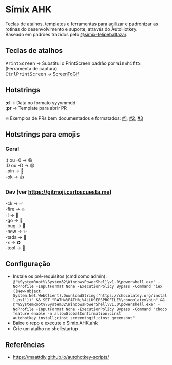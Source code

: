 # Símix AHK

Teclas de atalhos, templates e ferramentas para agilizar e padronizar as rotinas do desenvolvimento e suporte, através do AutoHotkey.  
Baseado em padrões trazidos pelo [@simix-felipebaltazar](https://github.com/simix-felipebaltazar).

## Teclas de atalhos
<kbd>PrintScreen</kbd> → Substitui o PrintScreen padrão por <kbd>Win</kbd><kbd>Shift</kbd><kbd>S</kbd> (Ferramenta de captura)  
<kbd>Ctrl</kbd><kbd>PrintScreen</kbd> → [ScreenToGif](https://www.screentogif.com/)

## Hotstrings
**;d** → Data no formato yyyymmdd  
**;pr** → Template para abrir PR

🔥 Exemplos de PRs bem documentados e formatados: [#1](https://github.com/simixsistemas/SuperMidia/pull/159), [#2](https://github.com/simixsistemas/SuperMidia.Cloud/pull/108), [#3](https://github.com/simixsistemas/SuperMidia.Web/pull/99)

## Hotstrings para emojis

### Geral
:) ou -0 → 😃  
:D ou -D → 😄  
-pin → 📌  
-ok → 👍  

### Dev (ver https://gitmoji.carloscuesta.me)
-ck → ✅  
-fire → 🔥  
-! → 🚨  
-go → 🚀  
-bug → 🐛  
-new → ✨  
-tada → 🎉  
-x → ♻️  
-tool → 🔧  

## Configuração

* Instale os pré-requisitos (cmd como admin):
`@"%SystemRoot%\System32\WindowsPowerShell\v1.0\powershell.exe" -NoProfile -InputFormat None -ExecutionPolicy Bypass -Command "iex ((New-Object System.Net.WebClient).DownloadString('https://chocolatey.org/install.ps1'))" && SET "PATH=%PATH%;%ALLUSERSPROFILE%\chocolatey\bin" && @"%SystemRoot%\System32\WindowsPowerShell\v1.0\powershell.exe" -NoProfile -InputFormat None -ExecutionPolicy Bypass -Command "choco feature enable -n allowGlobalConfirmation;cinst autohotkey.install;cinst screentogif;cinst greenshot"`
* Baixe o repo e execute o Simix.AHK.ahk
* Crie um atalho no shell:startup

## Referências

- https://maattdiy.github.io/autohotkey-scripts/
